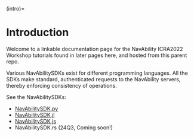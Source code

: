 (intro)=

# Introduction

Welcome to a linkable documentation page for the NavAbility ICRA2022 Workshop tutorials found in later pages here, and hosted from this parent repo.

Various NavAbilitySDKs exist for different programming languages.  All the SDKs make standard, authenticated requests to the NavAbility servers, thereby enforcing consistency of operations.

See the NavAbilitySDKs:
- [NavAbilitySDK.py][sdk-py]
- [NavAbilitySDK.jl][sdk-jl]
- [NavAbilitySDK.js][sdk-js]
- NavAbilitySDK.rs (24Q3, Coming soon!)

[sdk-py]: https://github.com/NavAbility/NavAbilitySDK.py
[sdk-jl]: https://github.com/NavAbility/NavAbilitySDK.jl
[sdk-js]: https://github.com/NavAbility/NavAbilitySDK.js
